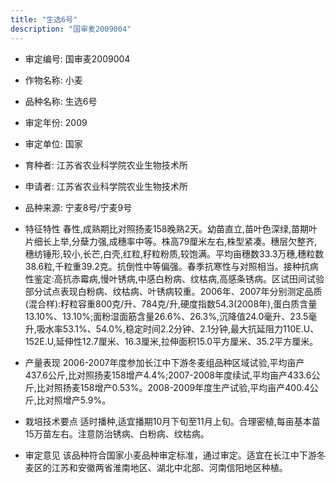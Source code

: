 ```yaml
---
title: "生选6号"
description: "国审麦2009004"
---
```

* 审定编号:  国审麦2009004

*  作物名称:  小麦

*  品种名称:  生选6号

*  审定年份:  2009

*  审定单位:  国家

* 育种者:  江苏省农业科学院农业生物技术所

*  申请者:  江苏省农业科学院农业生物技术所

*  品种来源:  宁麦8号/宁麦9号

*  特征特性
春性,成熟期比对照扬麦158晚熟2天。幼苗直立,苗叶色深绿,苗期叶片细长上举,分蘖力强,成穗率中等。株高79厘米左右,株型紧凑。穗层欠整齐,穗纺锤形,较小,长芒,白壳,红粒,籽粒粉质,较饱满。平均亩穗数33.3万穗,穗粒数38.6粒,千粒重39.2克。抗倒性中等偏强。春季抗寒性与对照相当。接种抗病性鉴定:高抗赤霉病,慢叶锈病,中感白粉病、纹枯病,高感条锈病。区试田间试验部分试点表现白粉病、纹枯病、叶锈病较重。2006年、2007年分别测定品质(混合样):籽粒容重800克/升、784克/升,硬度指数54.3(2008年),蛋白质含量13.10%、13.10%;面粉湿面筋含量26.6%、26.3%,沉降值24.0毫升、23.5毫升,吸水率53.1%、54.0%,稳定时间2.2分钟、2.1分钟,最大抗延阻力110E.U、152E.U,延伸性12.7厘米、16.3厘米,拉伸面积15.0平方厘米、35.2平方厘米。

*  产量表现
2006-2007年度参加长江中下游冬麦组品种区域试验,平均亩产437.6公斤,比对照扬麦158增产4.4%;2007-2008年度续试,平均亩产433.6公斤,比对照扬麦158增产0.53%。2008-2009年度生产试验,平均亩产400.4公斤,比对照增产5.9%。

*  栽培技术要点
适时播种,适宜播期10月下旬至11月上旬。合理密植,每亩基本苗15万苗左右。注意防治锈病、白粉病、纹枯病。

*  审定意见
该品种符合国家小麦品种审定标准，通过审定。适宜在长江中下游冬麦区的江苏和安徽两省淮南地区、湖北中北部、河南信阳地区种植。
